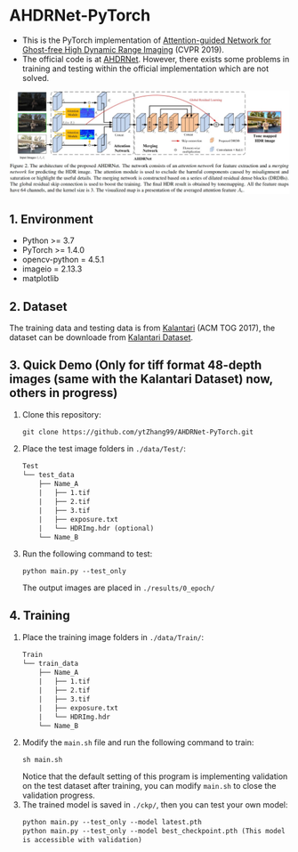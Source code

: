 # AHDRNet-PyTorch
- This is the PyTorch implementation of [Attention-guided Network for Ghost-free High Dynamic Range Imaging](https://openaccess.thecvf.com/content_CVPR_2019/papers/Yan_Attention-Guided_Network_for_Ghost-Free_High_Dynamic_Range_Imaging_CVPR_2019_paper.pdf) (CVPR 2019).
- The official code is at [AHDRNet](https://github.com/qingsenyangit/AHDRNet). However, there exists some problems in training and testing within the official implementation which are not solved.

![Framework](./Framework.jpg)

## 1. Environment
- Python >= 3.7
- PyTorch >= 1.4.0
- opencv-python = 4.5.1
- imageio = 2.13.3
- matplotlib

## 2. Dataset
The training data and testing data is from [Kalantari](https://people.engr.tamu.edu/nimak/Data/SIGGRAPH17_HDR_LoRes.pdf) (ACM TOG 2017), the dataset can be downloade from [Kalantari Dataset](https://cseweb.ucsd.edu/~viscomp/projects/SIG17HDR/).

## 3. Quick Demo (Only for tiff format 48-depth images (same with the Kalantari Dataset) now, others in progress)
1. Clone this repository:
    ```
    git clone https://github.com/ytZhang99/AHDRNet-PyTorch.git
    ```
2. Place the test image folders in `./data/Test/`:
    ```
    Test
    └── test_data
        ├── Name_A
        |   ├── 1.tif
        |   ├── 2.tif
        |   ├── 3.tif
        |   ├── exposure.txt
        |   └── HDRImg.hdr (optional)
        └── Name_B
    ```
3. Run the following command to test:
    ```
    python main.py --test_only
    ```
    The output images are placed in `./results/0_epoch/`

## 4. Training
1. Place the training image folders in `./data/Train/`:
    ```
    Train
    └── train_data
        ├── Name_A
        |   ├── 1.tif
        |   ├── 2.tif
        |   ├── 3.tif
        |   ├── exposure.txt
        |   └── HDRImg.hdr
        └── Name_B
    ```
2. Modify the `main.sh` file and run the following command to train:
    ```
    sh main.sh
    ```
    Notice that the default setting of this program is implementing validation on the test dataset after training, you can modify `main.sh` to close the validation progress.
3. The trained model is saved in `./ckp/`, then you can test your own model:
    ```
    python main.py --test_only --model latest.pth
    python main.py --test_only --model best_checkpoint.pth (This model is accessible with validation)
    ```